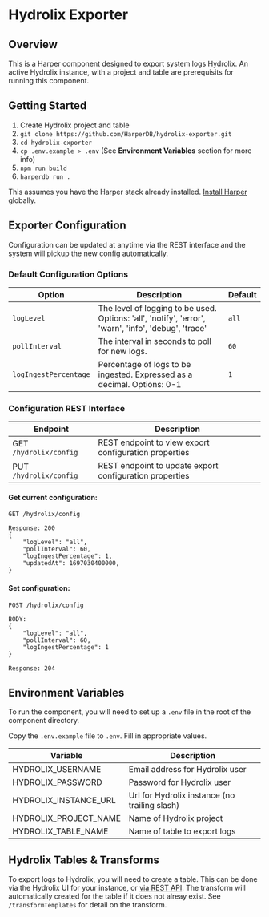 # Hydrolix Exporter

## Overview

This is a Harper component designed to export system logs Hydrolix. An active Hydrolix instance, with a project and table are prerequisits for running this component.

## Getting Started

1. Create Hydrolix project and table
1. `git clone https://github.com/HarperDB/hydrolix-exporter.git`
1. `cd hydrolix-exporter`
1. `cp .env.example > .env` (See **Environment Variables** section for more info)
1. `npm run build`
1. `harperdb run .`

This assumes you have the Harper stack already installed. [Install Harper](https://docs.harperdb.io/docs/deployments/install-harperdb) globally.

## Exporter Configuration

Configuration can be updated at anytime via the REST interface and the system will pickup the new config automatically.

### Default Configuration Options

| Option                | Description                                                                                          | Default |
| --------------------- | ---------------------------------------------------------------------------------------------------- | ------- |
| `logLevel`            | The level of logging to be used. Options: 'all', 'notify', 'error', 'warn', 'info', 'debug', 'trace' | `all`   |
| `pollInterval`        | The interval in seconds to poll for new logs.                                                        | `60`    |
| `logIngestPercentage` | Percentage of logs to be ingested. Expressed as a decimal. Options: 0-1                              | `1`     |

### Configuration REST Interface

| Endpoint               | Description                                             |
| ---------------------- | ------------------------------------------------------- |
| GET `/hydrolix/config` | REST endpoint to view export configuration properties   |
| PUT `/hydrolix/config` | REST endpoint to update export configuration properties |

#### Get current configuration:

```
GET /hydrolix/config

Response: 200
{
    "logLevel": "all",
    "pollInterval": 60,
    "logIngestPercentage": 1,
    "updatedAt": 1697030400000,
}
```

#### Set configuration:

```
POST /hydrolix/config

BODY:
{
    "logLevel": "all",
    "pollInterval": 60,
    "logIngestPercentage": 1
}

Response: 204
```

## Environment Variables

To run the component, you will need to set up a `.env` file in the root of the component directory.

Copy the `.env.example` file to `.env`. Fill in appropriate values.

| Variable              | Description                                   |
| --------------------- | --------------------------------------------- |
| HYDROLIX_USERNAME     | Email address for Hydrolix user               |
| HYDROLIX_PASSWORD     | Password for Hydrolix user                    |
| HYDROLIX_INSTANCE_URL | Url for Hydrolix instance (no trailing slash) |
| HYDROLIX_PROJECT_NAME | Name of Hydrolix project                      |
| HYDROLIX_TABLE_NAME   | Name of table to export logs                  |

## Hydrolix Tables & Transforms

To export logs to Hydrolix, you will need to create a table. This can be done via the Hydrolix UI for your instance, or [via REST API](https://docs.hydrolix.io/reference/config_v1_orgs_projects_tables_create).
The transform will automatically created for the table if it does not alreay exist. See `/transformTemplates` for detail on the transform.
